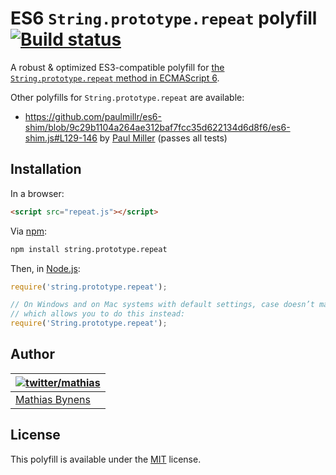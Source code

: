 # ES6 `String.prototype.repeat` polyfill [![Build status](https://travis-ci.org/mathiasbynens/String.prototype.repeat.png?branch=master)](https://travis-ci.org/mathiasbynens/String.prototype.repeat)

A robust & optimized ES3-compatible polyfill for [the `String.prototype.repeat` method in ECMAScript 6](http://people.mozilla.org/~jorendorff/es6-draft.html#sec-string.prototype.repeat).

Other polyfills for `String.prototype.repeat` are available:

* <https://github.com/paulmillr/es6-shim/blob/9c29b1104a264ae312baf7fcc35d622134d6d8f6/es6-shim.js#L129-146> by [Paul Miller](http://paulmillr.com/) (passes all tests)

## Installation

In a browser:

```html
<script src="repeat.js"></script>
```

Via [npm](http://npmjs.org/):

```bash
npm install string.prototype.repeat
```

Then, in [Node.js](http://nodejs.org/):

```js
require('string.prototype.repeat');

// On Windows and on Mac systems with default settings, case doesn’t matter,
// which allows you to do this instead:
require('String.prototype.repeat');
```

## Author

| [![twitter/mathias](http://gravatar.com/avatar/24e08a9ea84deb17ae121074d0f17125?s=70)](http://twitter.com/mathias "Follow @mathias on Twitter") |
|---|
| [Mathias Bynens](http://mathiasbynens.be/) |

## License

This polyfill is available under the [MIT](http://mths.be/mit) license.
